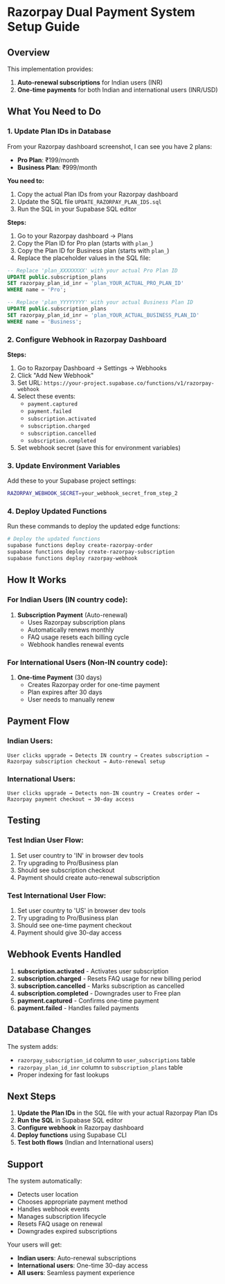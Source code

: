 # Razorpay Dual Payment System Setup Guide

## Overview
This implementation provides:
1. **Auto-renewal subscriptions** for Indian users (INR)
2. **One-time payments** for both Indian and international users (INR/USD)

## What You Need to Do

### 1. Update Plan IDs in Database

From your Razorpay dashboard screenshot, I can see you have 2 plans:
- **Pro Plan**: ₹199/month 
- **Business Plan**: ₹999/month

**You need to:**
1. Copy the actual Plan IDs from your Razorpay dashboard
2. Update the SQL file `UPDATE_RAZORPAY_PLAN_IDS.sql`
3. Run the SQL in your Supabase SQL editor

**Steps:**
1. Go to your Razorpay dashboard → Plans
2. Copy the Plan ID for Pro plan (starts with `plan_`)
3. Copy the Plan ID for Business plan (starts with `plan_`)
4. Replace the placeholder values in the SQL file:

```sql
-- Replace 'plan_XXXXXXXX' with your actual Pro Plan ID
UPDATE public.subscription_plans 
SET razorpay_plan_id_inr = 'plan_YOUR_ACTUAL_PRO_PLAN_ID'
WHERE name = 'Pro';

-- Replace 'plan_YYYYYYYY' with your actual Business Plan ID  
UPDATE public.subscription_plans 
SET razorpay_plan_id_inr = 'plan_YOUR_ACTUAL_BUSINESS_PLAN_ID'
WHERE name = 'Business';
```

### 2. Configure Webhook in Razorpay Dashboard

**Steps:**
1. Go to Razorpay Dashboard → Settings → Webhooks
2. Click "Add New Webhook"
3. Set URL: `https://your-project.supabase.co/functions/v1/razorpay-webhook`
4. Select these events:
   - `payment.captured`
   - `payment.failed`
   - `subscription.activated`
   - `subscription.charged`
   - `subscription.cancelled`
   - `subscription.completed`
5. Set webhook secret (save this for environment variables)

### 3. Update Environment Variables

Add these to your Supabase project settings:

```bash
RAZORPAY_WEBHOOK_SECRET=your_webhook_secret_from_step_2
```

### 4. Deploy Updated Functions

Run these commands to deploy the updated edge functions:

```bash
# Deploy the updated functions
supabase functions deploy create-razorpay-order
supabase functions deploy create-razorpay-subscription  
supabase functions deploy razorpay-webhook
```

## How It Works

### For Indian Users (IN country code):
1. **Subscription Payment** (Auto-renewal)
   - Uses Razorpay subscription plans
   - Automatically renews monthly
   - FAQ usage resets each billing cycle
   - Webhook handles renewal events

### For International Users (Non-IN country code):
1. **One-time Payment** (30 days)
   - Creates Razorpay order for one-time payment
   - Plan expires after 30 days
   - User needs to manually renew

## Payment Flow

### Indian Users:
```
User clicks upgrade → Detects IN country → Creates subscription → Razorpay subscription checkout → Auto-renewal setup
```

### International Users:
```
User clicks upgrade → Detects non-IN country → Creates order → Razorpay payment checkout → 30-day access
```

## Testing

### Test Indian User Flow:
1. Set user country to 'IN' in browser dev tools
2. Try upgrading to Pro/Business plan
3. Should see subscription checkout
4. Payment should create auto-renewal subscription

### Test International User Flow:
1. Set user country to 'US' in browser dev tools  
2. Try upgrading to Pro/Business plan
3. Should see one-time payment checkout
4. Payment should give 30-day access

## Webhook Events Handled

1. **subscription.activated** - Activates user subscription
2. **subscription.charged** - Resets FAQ usage for new billing period
3. **subscription.cancelled** - Marks subscription as cancelled
4. **subscription.completed** - Downgrades user to Free plan
5. **payment.captured** - Confirms one-time payment
6. **payment.failed** - Handles failed payments

## Database Changes

The system adds:
- `razorpay_subscription_id` column to `user_subscriptions` table
- `razorpay_plan_id_inr` column to `subscription_plans` table
- Proper indexing for fast lookups

## Next Steps

1. **Update the Plan IDs** in the SQL file with your actual Razorpay Plan IDs
2. **Run the SQL** in Supabase SQL editor
3. **Configure webhook** in Razorpay dashboard
4. **Deploy functions** using Supabase CLI
5. **Test both flows** (Indian and International users)

## Support

The system automatically:
- Detects user location
- Chooses appropriate payment method
- Handles webhook events
- Manages subscription lifecycle
- Resets FAQ usage on renewal
- Downgrades expired subscriptions

Your users will get:
- **Indian users**: Auto-renewal subscriptions
- **International users**: One-time 30-day access
- **All users**: Seamless payment experience
